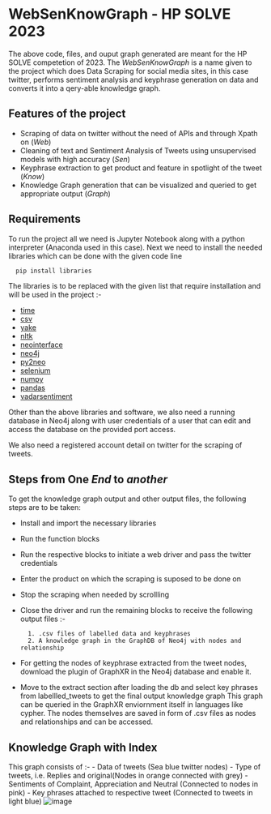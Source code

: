 
# WebSenKnowGraph - HP SOLVE 2023

The above code, files, and ouput graph generated are meant for the HP SOLVE competetion of 2023. The *WebSenKnowGraph* is a name given to the project which does Data Scraping for social media sites, in this case twitter, performs sentiment analysis and keyphrase generation on data and converts it into a qery-able knowledge graph.




## Features of the project

- Scraping of data on twitter without the need of APIs and through Xpath on (*Web*)
- Cleaning of text and Sentiment Analysis of Tweets using unsupervised models with high accuracy (*Sen*)
- Keyphrase extraction to get product and feature in spotlight of the tweet (*Know*)
- Knowledge Graph generation that can be visualized and queried to get appropriate output (*Graph*)


## Requirements

To run the project all we need is Jupyter Notebook along with a python interpreter (Anaconda used in this case). Next we need to install the needed libraries which can be done with the given code line

```python
  pip install libraries
```
The libraries is to be replaced with the given list that require installation and will be used in the project :-

* [time](https://www.geeksforgeeks.org/python-time-module/)
* [csv](https://docs.python.org/3/library/csv.html)
* [yake](https://pypi.org/project/yake/)
* [nltk](https://pypi.org/project/nltk/)
* [neointerface](https://pypi.org/project/neointerface/)
* [neo4j](https://pypi.org/project/neo4j/)
* [py2neo](https://pypi.org/project/py2neo/)
* [selenium](https://pypi.org/project/selenium/)
* [numpy](https://pypi.org/project/numpy/)
* [pandas](https://pypi.org/project/pandas/)
* [vadarsentiment](https://pypi.org/project/vaderSentiment/)

Other than the above libraries and software, we also need a running database in Neo4j along with user credentials of a user that can edit and access the database on the provided port access.

We also need a registered account detail on twitter for the scraping of tweets.



## Steps from One *End* to *another*

To get the knowledge graph output and other output files, the following steps are to be taken:

* Install and import the necessary libraries
* Run the function blocks
* Run the respective blocks to initiate a web driver and pass the twitter credentials
* Enter the product on which the scraping is suposed to be done on
* Stop the scraping when needed by scrollling 
* Close the driver and run the remaining blocks to receive the following output files :-
    
        1. .csv files of labelled data and keyphrases
        2. A knowledge graph in the GraphDB of Neo4j with nodes and relationship 
* For getting the nodes of keyphrase extracted from the tweet nodes, download the plugin of GraphXR in the Neo4j database and enable it.
* Move to the extract section after loading the db and select key phrases from labellled_tweets to get the final output knowledge graph
 This graph can be queried in the GraphXR enviornment itself in languages like cypher. The nodes themselves are saved in form of .csv files as nodes and relationships and can be accessed.

## Knowledge Graph with Index
This graph consists of :-
	- Data of tweets (Sea blue twitter nodes)
	- Type of tweets, i.e. Replies and 				original(Nodes in orange connected 		with grey)
	- Sentiments of Complaint, Appreciation 		and Neutral (Connected to nodes in 		pink)
	- Key phrases attached to respective tweet
		(Connected to tweets in light blue)
![image](https://github.com/Abhixsmasher/HP-SOLVE-2023/assets/71562641/a1b25cfc-395c-408b-ab64-f372e5605791)



